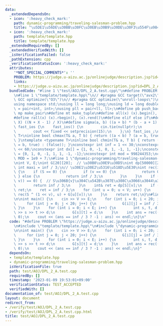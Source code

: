```yaml
---
data:
  _extendedDependsOn:
  - icon: ':heavy_check_mark:'
    path: dynamic-programming/traveling-salesman-problem.hpp
    title: "\u5DE1\u56DE\u30BB\u30FC\u30EB\u30B9\u30DE\u30F3\u554F\u984C(bitDP)"
  - icon: ':heavy_check_mark:'
    path: template/template.hpp
    title: template/template.hpp
  _extendedRequiredBy: []
  _extendedVerifiedWith: []
  _isVerificationFailed: false
  _pathExtension: cpp
  _verificationStatusIcon: ':heavy_check_mark:'
  attributes:
    '*NOT_SPECIAL_COMMENTS*': ''
    PROBLEM: https://judge.u-aizu.ac.jp/onlinejudge/description.jsp?id=DPL_2_A
    links:
    - https://judge.u-aizu.ac.jp/onlinejudge/description.jsp?id=DPL_2_A
  bundledCode: "#line 1 \"test/AOJ/DPL_2_A.test.cpp\"\n#define PROBLEM \"https://judge.u-aizu.ac.jp/onlinejudge/description.jsp?id=DPL_2_A\"\
    \n#line 1 \"template/template.hpp\"\n// #pragma GCC target(\"avx2\")\n// #pragma\
    \ GCC optimize(\"O3\")\n// #pragma GCC optimize(\"unroll-loops\")\n#include <bits/stdc++.h>\n\
    using namespace std;\nusing ll = long long;\nusing ld = long double;\nusing pii\
    \ = pair<int, int>;\nusing pll = pair<ll, ll>;\n#define pb push_back\n#define\
    \ mp make_pair\n#define mt make_tuple\n#define all(x) (x).begin(), (x).end()\n\
    #define rall(x) (x).rbegin(), (x).rend()\n#define elif else if\n#define updiv(N,\
    \ X) ((N + X - 1) / X)\n#define sigma(a, b) ((a + b) * (b - a + 1) / 2)\nstruct\
    \ fast_ios {\n    fast_ios() {\n        cin.tie(nullptr);\n        ios::sync_with_stdio(false);\n\
    \        cout << fixed << setprecision(15);\n    };\n} fast_ios_;\ntemplate <typename\
    \ T>\ninline bool chmax(T& a, T b) { return ((a < b) ? (a = b, true) : (false));\
    \ }\ntemplate <typename T>\ninline bool chmin(T& a, T b) { return ((a > b) ? (a\
    \ = b, true) : (false)); }\nconstexpr int inf = 1 << 30;\nconstexpr ll INF = 1LL\
    \ << 60;\nconstexpr int dx[] = {1, 0, -1, 0, 1, -1, 1, -1};\nconstexpr int dy[]\
    \ = {0, 1, 0, -1, 1, 1, -1, -1};\nconstexpr int mod = 998244353;\nconstexpr int\
    \ MOD = 1e9 + 7;\n#line 1 \"dynamic-programming/traveling-salesman-problem.hpp\"\
    \nint V, E;\nint G[20][20];  // \u30B0\u30E9\u30D5\nint dp[50000][20];\nconst\
    \ int maxi = inf / 3;\n// \u30E1\u30E2\u5316\u518D\u5E30\nint rec(int S, int v)\
    \ {\n    if (S == 0) {\n        if (v == 0) {\n            return 0;\n       \
    \ } else {\n            return inf / 3;\n        }\n    }\n    if ((S & (1 <<\
    \ v)) == 0) {  // S\u306B{v}\u304C\u542B\u307E\u308C\u3066\u3044\u306A\u3044\n\
    \        return inf / 3;\n    }\n    int& ret = dp[S][v];\n    if (ret != 0) return\
    \ ret;\n    ret = inf / 3;\n    for (int u = 0; u < V; u++) {\n        chmin(ret,\
    \ rec(S ^ (1 << v), u) + G[u][v]);\n    }\n    return ret;\n}\n#line 4 \"test/AOJ/DPL_2_A.test.cpp\"\
    \n\nint main() {\n    cin >> V >> E;\n    for (int i = 0; i < 20; i++) {\n   \
    \     for (int j = 0; j < 20; j++) {\n            G[i][j] = inf / 3;\n       \
    \ }\n    }\n    for (int i = 0; i < E; i++) {\n        int s, t, d;\n        cin\
    \ >> s >> t >> d;\n        G[s][t] = d;\n    }\n    int ans = rec((1 << V) - 1,\
    \ 0);\n    cout << (ans == inf / 3 ? -1 : ans) << endl;\n}\n"
  code: "#define PROBLEM \"https://judge.u-aizu.ac.jp/onlinejudge/description.jsp?id=DPL_2_A\"\
    \n#include \"template/template.hpp\"\n#include \"dynamic-programming/traveling-salesman-problem.hpp\"\
    \n\nint main() {\n    cin >> V >> E;\n    for (int i = 0; i < 20; i++) {\n   \
    \     for (int j = 0; j < 20; j++) {\n            G[i][j] = inf / 3;\n       \
    \ }\n    }\n    for (int i = 0; i < E; i++) {\n        int s, t, d;\n        cin\
    \ >> s >> t >> d;\n        G[s][t] = d;\n    }\n    int ans = rec((1 << V) - 1,\
    \ 0);\n    cout << (ans == inf / 3 ? -1 : ans) << endl;\n}"
  dependsOn:
  - template/template.hpp
  - dynamic-programming/traveling-salesman-problem.hpp
  isVerificationFile: true
  path: test/AOJ/DPL_2_A.test.cpp
  requiredBy: []
  timestamp: '2023-01-09 19:53:01+09:00'
  verificationStatus: TEST_ACCEPTED
  verifiedWith: []
documentation_of: test/AOJ/DPL_2_A.test.cpp
layout: document
redirect_from:
- /verify/test/AOJ/DPL_2_A.test.cpp
- /verify/test/AOJ/DPL_2_A.test.cpp.html
title: test/AOJ/DPL_2_A.test.cpp
---
```

